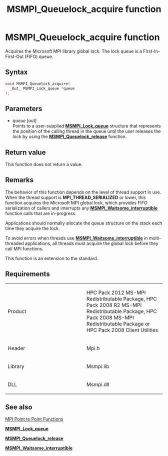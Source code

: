 ﻿---
title: MSMPI_Queuelock_acquire function
TOCTitle: MSMPI_Queuelock_acquire function
ms:assetid: 185CFDF0-FA10-41A8-A8B1-E4C180E8A175
ms:mtpsurl: https://msdn.microsoft.com/en-us/library/Dn520623(v=VS.85)
ms:contentKeyID: 59361094
ms.date: 03/28/2018
mtps_version: v=VS.85
f1_keywords:
- mpi/MSMPI_Queuelock_acquire
- MSMPI_Queuelock_acquire
dev_langs:
- C++
- C
api_location:
- Msmpi.dll
api_name:
- MSMPI_Queuelock_acquire
api_type:
- DLLExport
product:
- Windows
topic_type:
- apiref
- kbSyntax
product_family_name: VS
ROBOTS: INDEX,FOLLOW
---

# MSMPI\_Queuelock\_acquire function

Acquires the Microsoft MPI library global lock. The lock queue is a First-In-First-Out (FIFO) queue.

## Syntax

``` c++
void MSMPI_Queuelock_acquire(
  _Out_ MSMPI_Lock_queue *queue
);
```

## Parameters

  - *queue* \[out\]  
    Points to a user-supplied [**MSMPI\_Lock\_queue**](msmpi-lock-queue-structure.md) structure that represents the position of the calling thread in the queue until the user releases the lock by using the [**MSMPI\_Queuelock\_release**](msmpi-queuelock-release-function.md) function.

## Return value

This function does not return a value.

## Remarks

The behavior of this function depends on the level of thread support in use. When the thread support is **MPI\_THREAD\_SERIALIZED** or lower, this function acquires the Microsoft MPI global lock, which provides FIFO serialization of callers and interrupts any [**MSMPI\_Waitsome\_interruptible**](msmpi-waitsome-interruptible-function.md) function calls that are in-progress.

Applications should normally allocate the queue structure on the stack each time they acquire the lock.

To avoid errors when threads use [**MSMPI\_Waitsome\_interruptible**](msmpi-waitsome-interruptible-function.md) in multi-threaded applications, all threads must acquire the global lock before they call MPI functions.

This function is an extension to the standard.

## Requirements

<table>
<colgroup>
<col style="width: 50%" />
<col style="width: 50%" />
</colgroup>
<tbody>
<tr class="odd">
<td><p>Product</p></td>
<td><p>HPC Pack 2012 MS-MPI Redistributable Package, HPC Pack 2008 R2 MS-MPI Redistributable Package, HPC Pack 2008 MS-MPI Redistributable Package or HPC Pack 2008 Client Utilities</p></td>
</tr>
<tr class="even">
<td><p>Header</p></td>
<td>Mpi.h</td>
</tr>
<tr class="odd">
<td><p>Library</p></td>
<td>Msmpi.lib</td>
</tr>
<tr class="even">
<td><p>DLL</p></td>
<td>Msmpi.dll</td>
</tr>
</tbody>
</table>


## See also

[MPI Point to Point Functions](mpi-point-to-point-functions.md)

[**MSMPI\_Lock\_queue**](msmpi-lock-queue-structure.md)

[**MSMPI\_Queuelock\_release**](msmpi-queuelock-release-function.md)

[**MSMPI\_Waitsome\_interruptible**](msmpi-waitsome-interruptible-function.md)

